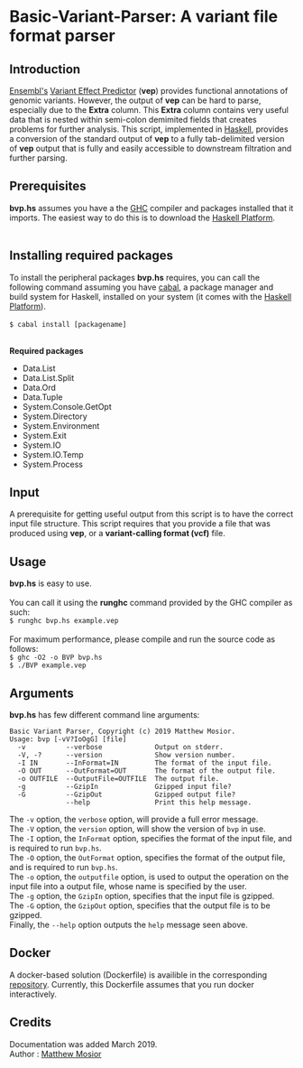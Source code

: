 # Basic-Variant-Parser: A variant file format parser

## Introduction

[Ensembl's](https://github.com/Ensembl) [Variant Effect Predictor](https://github.com/Ensembl/ensembl-vep) (**vep**) provides functional annotations of genomic variants.  However, the output of **vep** can be hard to parse, especially due to the **Extra** column.  This **Extra** column contains very useful data that is nested within semi-colon demimited fields that creates problems for further analysis. This script, implemented in [Haskell](https://www.haskell.org/), provides a conversion of the standard output of **vep** to a fully tab-delimited version of **vep** output that is fully and easily accessible to downstream filtration and further parsing. 

## Prerequisites

**bvp.hs** assumes you have a the [GHC](https://www.haskell.org/ghc/) compiler and packages installed that it imports.  The easiest way to do this is to download the [Haskell Platform](https://www.haskell.org/platform/).<br/><br/>

## Installing required packages

To install the peripheral packages **bvp.hs** requires, you can call the following command assuming you have [cabal](https://www.haskell.org/cabal/), a package manager and build system for Haskell, installed on your system (it comes with the [Haskell Platform](https://www.haskell.org/platform/)).<br/><br/>
`$ cabal install [packagename]`<br/><br/>

**Required packages**
- Data.List 
- Data.List.Split 
- Data.Ord 
- Data.Tuple 
- System.Console.GetOpt 
- System.Directory 
- System.Environment 
- System.Exit 
- System.IO 
- System.IO.Temp 
- System.Process 
 
 ## Input

A prerequisite for getting useful output from this script is to have the correct input file structure.  This script requires that you provide a file that was produced using **vep**, or a **variant-calling format (vcf)** file.

## Usage

**bvp.hs** is easy to use.<br/><br/>
You can call it using the **runghc** command provided by the GHC compiler as such:<br/>
`$ runghc bvp.hs example.vep`<br/><br/>
For maximum performance, please compile and run the source code as follows:<br/>
`$ ghc -O2 -o BVP bvp.hs`<br/>
`$ ./BVP example.vep`<br/>

## Arguments

**bvp.hs** has few different command line arguments:<br/>
```
Basic Variant Parser, Copyright (c) 2019 Matthew Mosior.
Usage: bvp [-vV?IoOgG] [file]
  -v          --verbose             Output on stderr.
  -V, -?      --version             Show version number.
  -I IN       --InFormat=IN         The format of the input file.
  -O OUT      --OutFormat=OUT       The format of the output file.
  -o OUTFILE  --OutputFile=OUTFILE  The output file.
  -g          --GzipIn              Gzipped input file?
  -G          --GzipOut             Gzipped output file?
              --help                Print this help message.
```
The `-v` option, the `verbose` option, will provide a full error message.<br/>
The `-V` option, the `version` option, will show the version of `bvp` in use.<br/>
The `-I` option, the `InFormat` option, specifies the format of the input file, and is required to run `bvp.hs`.<br/>
The `-O` option, the `OutFormat` option, specifies the format of the output file, and is required to run `bvp.hs`.<br/>
The `-o` option, the `outputfile` option, is used to output the operation on the input file into a output file, whose name is specified by the user.<br/>
The `-g` option, the `GzipIn` option, specifies that the input file is gzipped.<br/>
The `-G` option, the `GzipOut` option, specifies that the output file is to be gzipped.<br/>
Finally, the `--help` option outputs the `help` message seen above.

## Docker 

A docker-based solution (Dockerfile) is availible in the corresponding [repository](https://github.com/Matthew-Mosior/Basic-VEP-Parser---Docker).  Currently, this Dockerfile assumes that you run docker interactively.

## Credits

Documentation was added March 2019.<br/>
Author : [Matthew Mosior](https://github.com/Matthew-Mosior)
